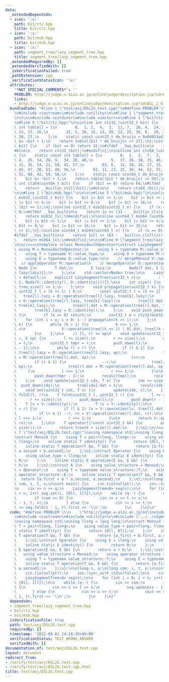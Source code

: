 ```yaml
---
data:
  _extendedDependsOn:
  - icon: ':x:'
    path: bit/ctz.hpp
    title: bit/ctz.hpp
  - icon: ':x:'
    path: bit/msb.hpp
    title: bit/msb.hpp
  - icon: ':x:'
    path: segment_tree/lazy_segment_tree.hpp
    title: segment_tree/lazy_segment_tree.hpp
  _extendedRequiredBy: []
  _extendedVerifiedWith: []
  _isVerificationFailed: true
  _pathExtension: cpp
  _verificationStatusIcon: ':x:'
  attributes:
    '*NOT_SPECIAL_COMMENTS*': ''
    PROBLEM: http://judge.u-aizu.ac.jp/onlinejudge/description.jsp?id=DSL_2_G
    links:
    - http://judge.u-aizu.ac.jp/onlinejudge/description.jsp?id=DSL_2_G
  bundledCode: "#line 1 \"test/aoj/DSL2G.test.cpp\"\n#define PROBLEM \\\n    \"http://judge.u-aizu.ac.jp/onlinejudge/description.jsp?id=DSL_2_G\"\
    \n#include <iostream>\n#include <utility>\n\n#line 1 \"segment_tree/lazy_segment_tree.hpp\"\
    \n\n\n\n#include <cstdint>\n#include <vector>\n\n#line 1 \"bit/ctz.hpp\"\n\n\n\
    \n#line 5 \"bit/ctz.hpp\"\n\ninline int ctz32_(uint32_t bit) {\n    static const\
    \ int table[] = {\n        0,  1, 2,  6,  3,  11, 7,  16, 4,  14, 12, 21, 8, \
    \ 23, 17, 26,\n        31, 5, 10, 15, 13, 20, 22, 25, 30, 9,  19, 24, 29, 18,\
    \ 28, 27,\n    };\n    static const uint32_t de_bruijn = 0x04653adf;\n    bit\
    \ &= ~bit + 1;\n    return table[(bit * de_bruijn) >> 27];\n};\ninline int ctz32(uint32_t\
    \ bit) {\n    if (bit == 0) return 32;\n#ifdef __has_builtin\n    return __builtin_ctz(bit);\n\
    #else\n    return ctz32_(bit);\n#endif\n};\n\ninline int ctz64_(uint64_t bit)\
    \ {\n    static const int table[] = {\n        0,  1,  2,  7,  3,  13, 8,  19,\
    \ 4,  25, 14, 28, 9,  34, 20, 40,\n        5,  17, 26, 38, 15, 46, 29, 48, 10,\
    \ 31, 35, 54, 21, 50, 41, 57,\n        63, 6,  12, 18, 24, 27, 33, 39, 16, 37,\
    \ 45, 47, 30, 53, 49, 56,\n        62, 11, 23, 32, 36, 44, 52, 55, 61, 22, 43,\
    \ 51, 60, 42, 59, 58,\n    };\n    static const uint64_t de_bruijn = 0x0218a392cd3d5dbfull;\n\
    \    bit &= ~bit + 1;\n    return table[(bit * de_bruijn) >> 58];\n};\ninline\
    \ int ctz64(uint64_t bit) {\n    if (bit == 0) return 64;\n#ifdef __has_builtin\n\
    \    return __builtin_ctzll(bit);\n#else\n    return ctz64_(bit);\n#endif\n};\n\
    \n\n#line 1 \"bit/msb.hpp\"\n\n\n\n#line 5 \"bit/msb.hpp\"\n\ninline uint32_t\
    \ msb32_(uint32_t bit) {\n    bit |= bit >> 1;\n    bit |= bit >> 2;\n    bit\
    \ |= bit >> 4;\n    bit |= bit >> 8;\n    bit |= bit >> 16;\n    return bit ^\
    \ (bit >> 1);\n};\ninline uint32_t msb32(uint32_t x) {\n    if (x == 0) return\
    \ 0;\n#ifdef __has_builtin\n    return 1u << (31 - __builtin_clz(x));\n#else\n\
    \    return msb32_(x);\n#endif\n};\n\ninline uint64_t msb64_(uint64_t bit) {\n\
    \    bit |= bit >> 1;\n    bit |= bit >> 2;\n    bit |= bit >> 4;\n    bit |=\
    \ bit >> 8;\n    bit |= bit >> 16;\n    bit |= bit >> 32;\n    return bit ^ (bit\
    \ >> 1);\n};\ninline uint64_t msb64(uint64_t x) {\n    if (x == 0) return 0;\n\
    #ifdef __has_builtin\n    return 1ull << (63 - __builtin_clzll(x));\n#else\n \
    \   return msb64_(x);\n#endif\n};\n\n\n#line 9 \"segment_tree/lazy_segment_tree.hpp\"\
    \n\n//===\ntemplate <class MonoidwithOperator>\nstruct LazySegmentTree {\n   \
    \ using M = MonoidwithOperator;\n    using V = typename M::value_structure;\n\
    \    using T = typename V::value_type;\n    using O = typename M::operator_structure;\n\
    \    using E = typename O::value_type;\n\n    // mergeMonoid V::operation\n  \
    \  // applyOperator M::operation\n    // mergeOperator O::operation\n\n    struct\
    \ Node {\n        T dat;\n        E lazy;\n        Node(T dat, E lazy) : dat(dat),\
    \ lazy(lazy){};\n    };\n\n    std::vector<Node> tree;\n\n    LazySegmentTree()\
    \ = default;\n    explicit LazySegmentTree(uint32_t n)\n        : tree(n * 2 +\
    \ 2, Node(V::identity(), O::identity())){};\n\n    int size() {\n        return\
    \ tree.size() >> 1;\n    };\n\n    void propagation(uint32_t k) {\n        const\
    \ uint32_t l = (k << 1) | 0;\n        const uint32_t r = (k << 1) | 1;\n     \
    \   tree[l].lazy = O::operation(tree[l].lazy, tree[k].lazy);\n        tree[r].lazy\
    \ = O::operation(tree[r].lazy, tree[k].lazy);\n        tree[l].dat = M::operation(tree[l].dat,\
    \ tree[k].lazy);\n        tree[r].dat = M::operation(tree[r].dat, tree[k].lazy);\n\
    \        tree[k].lazy = O::identity();\n    };\n    void push_down(uint32_t k)\
    \ {\n        if (k == 0) return;\n        uint32_t w = ctz32(msb32(k));\n    \
    \    for (int i = w; i > 0; i--) propagation(k >> i);\n    };\n    void recalc(uint32_t\
    \ k) {\n        while (k > 1) {\n            k >>= 1;\n            tree[k].dat\
    \ =\n                V::operation(tree[(k << 1) | 0].dat, tree[(k << 1) | 1].dat);\n\
    \        }\n    };\n\n    // [l, r) += op\n    void update(uint32_t l, uint32_t\
    \ r, E op) {\n        l += size();\n        r += size();\n        uint32_t tmpl\
    \ = l;\n        uint32_t tmpr = r;\n        push_down(l);\n        push_down(r\
    \ - 1);\n\n        while (l < r) {\n            if (l & 1) {\n               \
    \ tree[l].lazy = O::operation(tree[l].lazy, op);\n                tree[l].dat\
    \ = M::operation(tree[l].dat, op);\n                l++;\n            }\n    \
    \        if (r & 1) {\n                --r;\n                tree[r].lazy = O::operation(tree[r].lazy,\
    \ op);\n                tree[r].dat = M::operation(tree[r].dat, op);\n       \
    \     }\n            l >>= 1;\n            r >>= 1;\n        }\n\n        push_down(tmpl);\n\
    \        push_down(tmpr - 1);\n        recalc(tmpl);\n        recalc(tmpr - 1);\n\
    \    };\n    void update(uint32_t idx, T x) {\n        idx += size();\n      \
    \  push_down(idx);\n        tree[idx].dat = x;\n        recalc(idx);\n    };\n\
    \    void set(uint32_t idx, T x) {\n        update(idx, x);\n    };\n\n    //\
    \ foldl[l, r)\n    T fold(uint32_t l, uint32_t r) {\n        l += size();\n  \
    \      r += size();\n        push_down(l);\n        push_down(r - 1);\n\n    \
    \    T lv = V::identity();\n        T rv = V::identity();\n\n        while (l\
    \ < r) {\n            if (l & 1) lv = V::operation(lv, tree[l].dat), l++;\n  \
    \          if (r & 1) --r, rv = V::operation(tree[r].dat, rv);\n\n           \
    \ l >>= 1;\n            r >>= 1;\n        }\n\n        return V::operation(lv,\
    \ rv);\n    };\n\n    T operator[](const uint32_t &k) {\n        push_down(k +\
    \ size());\n        return tree[k + size()].dat;\n    };\n};\n//===\n\n\n#line\
    \ 7 \"test/aoj/DSL2G.test.cpp\"\nusing namespace std;\nusing llong = long long;\n\
    \nstruct Monoid {\n    using T = pair<llong, llong>;\n    using value_type = pair<llong,\
    \ llong>;\n    inline static T identity() {\n        return {0ll, 0ll};\n    };\n\
    \    inline static T operation(T &a, T &b) {\n        return {a.first + b.first,\
    \ a.second + b.second};\n    };\n};\nstruct Operator {\n    using E = llong;\n\
    \    using value_type = llong;\n    inline static E identity() {\n        return\
    \ 0;\n    };\n    inline static E operation(E &a, E &b) {\n        return a +\
    \ b;\n    };\n};\nstruct A {\n    using value_structure = Monoid;\n    using operator_structure\
    \ = Operator;\n    using T = typename value_structure::T;\n    using E = typename\
    \ operator_structure::E;\n    inline static T operation(T &a, E &b) {\n      \
    \  return {a.first + b * a.second, a.second};\n    };\n};\n\nllong n, q;\nllong\
    \ com, s, t, x;\n\nint main() {\n    cin.tie(nullptr);\n    ios::sync_with_stdio(false);\n\
    \n    cin >> n >> q;\n    LazySegmentTree<A> seg(n);\n\n    for (int i = 0; i\
    \ < n; i++) seg.set(i, {0ll, 1ll});\n\n    while (q--) {\n        cin >> com;\n\
    \        if (com == 0) {\n            cin >> s >> t >> x;\n            seg.update(s\
    \ - 1, t, x);\n        } else {\n            cin >> s >> t;\n            cout\
    \ << seg.fold(s - 1, t).first << '\\n';\n        }\n    }\n}\n"
  code: "#define PROBLEM \\\n    \"http://judge.u-aizu.ac.jp/onlinejudge/description.jsp?id=DSL_2_G\"\
    \n#include <iostream>\n#include <utility>\n\n#include \"../../segment_tree/lazy_segment_tree.hpp\"\
    \nusing namespace std;\nusing llong = long long;\n\nstruct Monoid {\n    using\
    \ T = pair<llong, llong>;\n    using value_type = pair<llong, llong>;\n    inline\
    \ static T identity() {\n        return {0ll, 0ll};\n    };\n    inline static\
    \ T operation(T &a, T &b) {\n        return {a.first + b.first, a.second + b.second};\n\
    \    };\n};\nstruct Operator {\n    using E = llong;\n    using value_type = llong;\n\
    \    inline static E identity() {\n        return 0;\n    };\n    inline static\
    \ E operation(E &a, E &b) {\n        return a + b;\n    };\n};\nstruct A {\n \
    \   using value_structure = Monoid;\n    using operator_structure = Operator;\n\
    \    using T = typename value_structure::T;\n    using E = typename operator_structure::E;\n\
    \    inline static T operation(T &a, E &b) {\n        return {a.first + b * a.second,\
    \ a.second};\n    };\n};\n\nllong n, q;\nllong com, s, t, x;\n\nint main() {\n\
    \    cin.tie(nullptr);\n    ios::sync_with_stdio(false);\n\n    cin >> n >> q;\n\
    \    LazySegmentTree<A> seg(n);\n\n    for (int i = 0; i < n; i++) seg.set(i,\
    \ {0ll, 1ll});\n\n    while (q--) {\n        cin >> com;\n        if (com == 0)\
    \ {\n            cin >> s >> t >> x;\n            seg.update(s - 1, t, x);\n \
    \       } else {\n            cin >> s >> t;\n            cout << seg.fold(s -\
    \ 1, t).first << '\\n';\n        }\n    }\n}"
  dependsOn:
  - segment_tree/lazy_segment_tree.hpp
  - bit/ctz.hpp
  - bit/msb.hpp
  isVerificationFile: true
  path: test/aoj/DSL2G.test.cpp
  requiredBy: []
  timestamp: '2022-09-01 14:18:35+09:00'
  verificationStatus: TEST_WRONG_ANSWER
  verifiedWith: []
documentation_of: test/aoj/DSL2G.test.cpp
layout: document
redirect_from:
- /verify/test/aoj/DSL2G.test.cpp
- /verify/test/aoj/DSL2G.test.cpp.html
title: test/aoj/DSL2G.test.cpp
---
```

